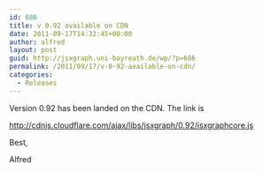 ```yaml
---
id: 686
title: v 0.92 available on CDN
date: 2011-09-17T14:32:45+00:00
author: alfred
layout: post
guid: http://jsxgraph.uni-bayreuth.de/wp/?p=686
permalink: /2011/09/17/v-0-92-available-on-cdn/
categories:
  - Releases
---
```

Version 0.92 has been landed on the CDN. The link is

<http://cdnjs.cloudflare.com/ajax/libs/jsxgraph/0.92/jsxgraphcore.js>

Best,
  
Alfred